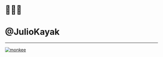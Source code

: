 # 🚣🏽‍♂️
# @JulioKayak
---
[![monkee](https://www.youtube.com/vi/watch?v=s2IcyJshUHM&t=22s/0.jpg)](https://www.youtube.com/watch?v=s2IcyJshUHM&t=22s)
